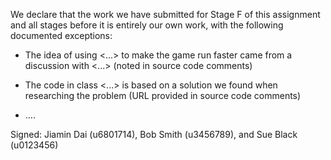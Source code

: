 We declare that the work we have submitted for Stage F of this assignment and all stages before it is entirely our own work, with the following documented exceptions:

* The idea of using <...> to make the game run faster came from a discussion with <...> (noted in source code comments)

* The code in class <...> is based on a solution we found when researching the problem (URL provided in source code comments)

* ....

Signed: Jiamin Dai (u6801714), Bob Smith (u3456789), and Sue Black (u0123456)
